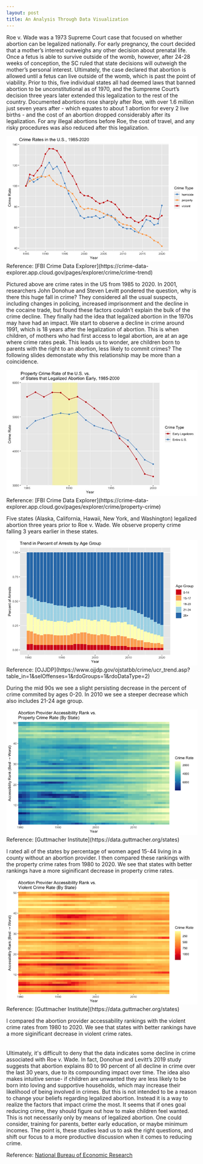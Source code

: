 ```yaml
---
layout: post
title: An Analysis Through Data Visualization
---
```

Roe v. Wade was a 1973 Supreme Court case that focused on whether abortion can be legalized nationally. For early pregnancy, the court decided that a mother’s interest outweighs any other decision about prenatal life. Once a fetus is able to survive outside of the womb, however, after 24-28 weeks of conception, the SC ruled that state decisions will outweigh the mother’s personal interest. Ultimately, the case declared that abortion is allowed until a fetus can live outside of the womb, which is past the point of viability. Prior to this, five individual states all had deemed laws that banned abortion to be unconstitutional as of 1970, and the Sumpreme Court’s decision three years later extended this legalization to the rest of the country. Documented abortions rose sharply after Roe, with over 1.6 million just seven years after - which equates to about 1 abortion for every 2 live births - and the cost of an abortion dropped considerably after its legalization. For any illegal abortions before Roe, the cost of travel, and any risky procedures was also reduced after this legalization.


<img src="../crime_rates.jpg">
Reference: [FBI Crime Data Explorer](https://crime-data-explorer.app.cloud.gov/pages/explorer/crime/crime-trend)

Pictured above are crime rates in the US from 1985 to 2020. 
In 2001, researchers John Donohue and Steven Levitt pondered the question, why is there this huge fall in crime? They considered all the usual suspects, including changes in policing, increased imprisonment and the decline in the cocaine trade, but found these factors couldn’t explain the bulk of the crime decline. They finally had the idea that legalized abortion in the 1970s may have had an impact. 
We start to observe a decline in crime around 1991, which is 18 years after the legalization of abortion. This is when children, of mothers who had first access to legal abortion, are at an age where crime rates peak. This leads us to wonder, are children born to parents with the right to an abortion, less likely to commit crimes? The following slides demonstate why this relationship may be more than a coincidence. 


<img src="../property_crime.jpeg">
Reference: [FBI Crime Data Explorer](https://crime-data-explorer.app.cloud.gov/pages/explorer/crime/property-crime)

Five states (Alaska, California, Hawaii, New York, and Washington) legalized abortion three years prior to Roe v. Wade. We observe property crime falling 3 years earlier in these states.

<img src="../crime_age.jpg">
Reference: [OJJDP](https://www.ojjdp.gov/ojstatbb/crime/ucr_trend.asp?table_in=1&selOffenses=1&rdoGroups=1&rdoDataType=2)

During the mid 90s we see a slight persisting decrease in the percent of crime commited by ages 0-20. In 2010 we see a steeper decrease which also includes 21-24 age group.

<img src="../access_property.jpg">
Reference: [Guttmacher Institute](https://data.guttmacher.org/states)

I rated all of the states by percentage of women aged 15-44 living in a county without an abortion provider. I then compared these rankings with the property crime rates from 1980 to 2020. We see that states with better rankings have a more siginificant decrease in property crime rates.

<img src="../access_violent.jpg">
Reference: [Guttmacher Institute](https://data.guttmacher.org/states)

I compared the abortion provider accessability rankings with the violent crime rates from 1980 to 2020. We see that states with better rankings have a more siginificant decrease in violent crime rates.
<br>
<br>
<br>
Ultimately, it's difficult to deny that the data indicates some decline in crime associated with Roe v. Wade. In fact, Donohue and Levitt’s 2019 study suggests that abortion explains 80 to 90 percent of all decline in crime over the last 30 years, due to its compounding impact over time. The idea also makes intuitive sense- if children are unwanted they are less likely to be born into loving and supportive households, which may increase their likelihood of being involved in crimes. But this is not intended to be a reason to change your beliefs regarding legalized abortion. Instead it is a way to realize the factors that impact crime the most. It seems that if ones goal reducing crime, they should figure out how to make children feel wanted. This is not necessarily only by means of legalized abortion. One could consider, training for parents, better early education, or maybe minimum incomes. The point is, these studies lead us to ask the right questions, and shift our focus to a more productive discussion when it comes to reducing crime.

Reference: [National Bureau of Economic Research](https://www.nber.org/system/files/working_papers/w25863/w25863.pdf)
